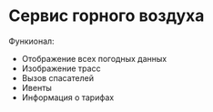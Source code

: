 # Сервис горного воздуха

Функионал:
- Отображение всех погодных данных
- Изображение трасс
- Вызов спасателей
- Ивенты
- Информация о тарифах
